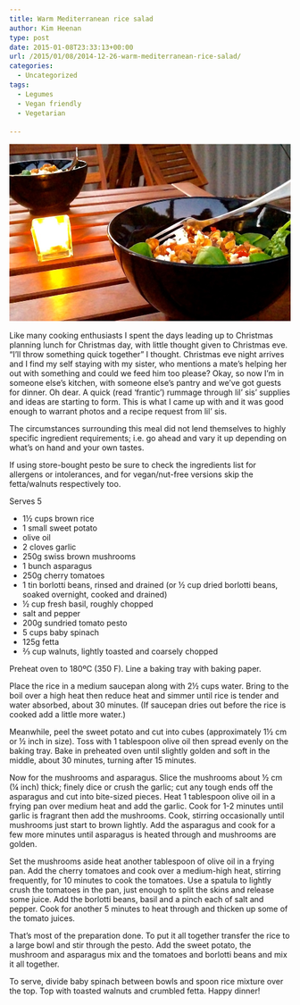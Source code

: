 ```yaml
---
title: Warm Mediterranean rice salad
author: Kim Heenan
type: post
date: 2015-01-08T23:33:13+00:00
url: /2015/01/08/2014-12-26-warm-mediterranean-rice-salad/
categories:
  - Uncategorized
tags:
  - Legumes
  - Vegan friendly
  - Vegetarian

---
```


![](warm-mediterranean-rice-salad.jpg)

Like many cooking enthusiasts I spent the days leading up to Christmas planning lunch for Christmas day, with little thought given to Christmas eve. “I’ll throw something quick together” I thought. Christmas eve night arrives and I find my self staying with my sister, who mentions a mate’s helping her out with something and could we feed him too please? Okay, so now I’m in someone else’s kitchen, with someone else’s pantry and we’ve got guests for dinner. Oh dear. A quick (read ‘frantic’) rummage through lil’ sis’ supplies and ideas are starting to form. This is what I came up with and it was good enough to warrant photos and a recipe request from lil’ sis.

<!--more-->

The circumstances surrounding this meal did not lend themselves to highly specific ingredient requirements; i.e. go ahead and vary it up depending on what’s on hand and your own tastes.

If using store-bought pesto be sure to check the ingredients list for allergens or intolerances, and for vegan/nut-free versions skip the fetta/walnuts respectively too.

Serves 5

  * 1½ cups brown rice
  * 1 small sweet potato
  * olive oil
  * 2 cloves garlic
  * 250g swiss brown mushrooms
  * 1 bunch asparagus
  * 250g cherry tomatoes
  * 1 tin borlotti beans, rinsed and drained (or ½ cup dried borlotti beans, soaked overnight, cooked and drained)
  * ½ cup fresh basil, roughly chopped
  * salt and pepper
  * 200g sundried tomato pesto
  * 5 cups baby spinach
  * 125g fetta
  * ⅔ cup walnuts, lightly toasted and coarsely chopped

Preheat oven to 180ºC (350 F). Line a baking tray with baking paper.

Place the rice in a medium saucepan along with 2½ cups water. Bring to the boil over a high heat then reduce heat and simmer until rice is tender and water absorbed, about 30 minutes. (If saucepan dries out before the rice is cooked add a little more water.)

Meanwhile, peel the sweet potato and cut into cubes (approximately 1½ cm or ½ inch in size). Toss with 1 tablespoon olive oil then spread evenly on the baking tray. Bake in preheated oven until slightly golden and soft in the middle, about 30 minutes, turning after 15 minutes.

Now for the mushrooms and asparagus. Slice the mushrooms about ½ cm (¼ inch) thick; finely dice or crush the garlic; cut any tough ends off the asparagus and cut into bite-sized pieces. Heat 1 tablespoon olive oil in a frying pan over medium heat and add the garlic. Cook for 1-2 minutes until garlic is fragrant then add the mushrooms. Cook, stirring occasionally until mushrooms just start to brown lightly. Add the asparagus and cook for a few more minutes until asparagus is heated through and mushrooms are golden.

Set the mushrooms aside heat another tablespoon of olive oil in a frying pan. Add the cherry tomatoes and cook over a medium-high heat, stirring frequently, for 10 minutes to cook the tomatoes. Use a spatula to lightly crush the tomatoes in the pan, just enough to split the skins and release some juice. Add the borlotti beans, basil and a pinch each of salt and pepper. Cook for another 5 minutes to heat through and thicken up some of the tomato juices.

That’s most of the preparation done. To put it all together transfer the rice to a large bowl and stir through the pesto. Add the sweet potato, the mushroom and asparagus mix and the tomatoes and borlotti beans and mix it all together.

To serve, divide baby spinach between bowls and spoon rice mixture over the top. Top with toasted walnuts and crumbled fetta. Happy dinner!
